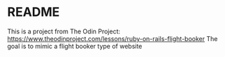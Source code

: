 # README

This is a project from The Odin Project: https://www.theodinproject.com/lessons/ruby-on-rails-flight-booker
The goal is to mimic a flight booker type of website